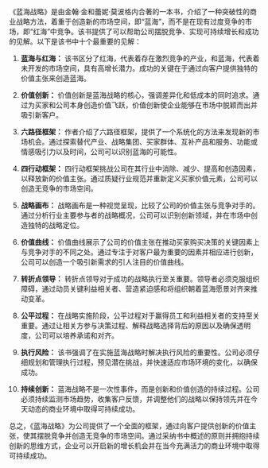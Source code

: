 《蓝海战略》是由金翰·金和蕾妮·莫波格内合著的一本书，介绍了一种突破性的商业战略方法，着重于创造新的市场空间，即“蓝海”，而不是在现有过度竞争的市场，即“红海”中竞争。该书提供了可以帮助公司摆脱竞争、实现可持续增长和成功的见解。以下是该书中十个最重要的见解：

1. **蓝海与红海：** 该书区分了红海，代表着存在激烈竞争的产业，和蓝海，代表着未开发的市场空间，具有高增长潜力。成功的关键在于通过向客户提供独特的价值主张来创造蓝海。

2. **价值创新：** 价值创新是蓝海战略的核心，强调差异化和低成本的同时追求。通过为买家和公司本身创造价值飞跃，价值创新使企业能够在市场中脱颖而出并吸引新客户。

3. **六路径框架：** 作者介绍了六路径框架，提供了一个系统化的方法来发现新的市场机会。通过探索替代产业、战略集团、买家群体、互补产品和服务、功能或情感吸引力以及时间，公司可以识别蓝海的可能性。

4. **四行动框架：** 四行动框架挑战公司在其行业中消除、减少、提高和创造因素，以释放新的价值主张。通过质疑行业规范并重新定义买家价值元素，公司可以创造无竞争的市场空间。

5. **战略画布：** 战略画布是一种视觉呈现，比较了公司的价值主张与竞争对手的。通过分析行业主要参与者的战略概况，公司可以识别创新领域，并在市场中创造独特的战略定位。

6. **价值曲线：** 价值曲线展示了公司的价值主张在推动买家购买决策的关键因素上与竞争对手的不同之处。通过专注于对客户最为重要的因素并相应进行创新，公司可以创造一个吸引新需求的引人注目的价值曲线。

7. **转折点领导：** 转折点领导对于成功的战略执行至关重要。领导者必须克服组织障碍，通过动员关键利益相关者、营造紧迫感和将组织朝着蓝海愿景对齐来推动变革。

8. **公平过程：** 在战略实施阶段，公平过程对于赢得员工和利益相关者的支持至关重要。通过让相关方参与决策过程、解释战略选择背后的原因以及确保透明度，公司可以培养承诺和对齐。

9. **执行风险：** 该书强调了在实施蓝海战略时解决执行风险的重要性。公司必须仔细规划和管理执行过程，预见潜在挑战，并快速适应市场环境的变化，以确保成功。

10. **持续创新：** 蓝海战略不是一次性事件，而是创新和价值创造的持续过程。公司必须持续监测市场趋势，收集客户反馈，并调整他们的战略以保持领先并在今天动态的商业环境中取得可持续成功。

总之，《蓝海战略》为公司提供了一个全面的框架，通过向客户提供创新的价值主张，使其摆脱竞争并创造无竞争的市场空间。通过采纳书中概述的原则并拥抱持续创新的思维方式，企业可以开启新的增长机会并在当今充满活力的商业环境中取得可持续成功。